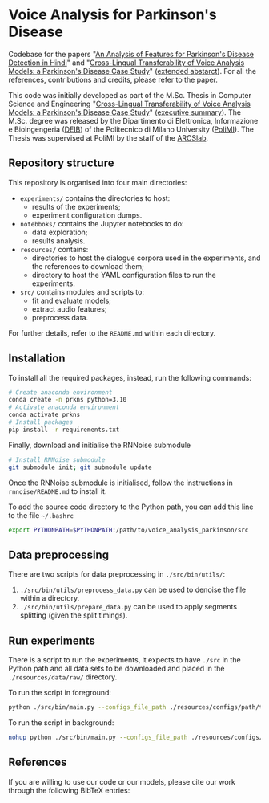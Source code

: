# Voice Analysis for Parkinson's Disease

Codebase for the papers "[An Analysis of Features for Parkinson's Disease Detection in Hindi](https://www.overleaf.com/read/dfzwqkspnxxp)" and "[Cross-Lingual Transferability of Voice Analysis Models: a Parkinson's Disease Case Study]()" ([extended abstarct](https://www.overleaf.com/read/wtjyqvpnngwg)). 
For all the references, contributions and credits, please refer to the paper.

This code was initially developed as part of the M.Sc. Thesis in Computer Science and Engineering "[Cross-Lingual Transferability of Voice Analysis Models: a Parkinson's Disease Case Study](https://www.overleaf.com/read/tkbjcxxjrzjb)" ([executive summary](https://www.overleaf.com/read/qdszgphmhcsd)).
The M.Sc. degree was released by the Dipartimento di Elettronica, Informazione e Bioingengeria  ([DEIB](https://www.deib.polimi.it/eng/home-page)) of the Politecnico di Milano University ([PoliMI](https://www.unitn.it)).
The Thesis was supervised at PoliMI by the staff of the [ARCSlab](https://arcslab.dei.polimi.it).

## Repository structure

This repository is organised into four main directories:

- `experiments/` contains the directories to host:  
    - results of the experiments;
    - experiment configuration dumps.
- `notebboks/` contains the Jupyter notebooks to do:  
    - data exploration;
    - results analysis.
- `resources/` contains:
    - directories to host the dialogue corpora used in the experiments, and the references to download them;
    - directory to host the YAML configuration files to run the experiments.
- `src/` contains modules and scripts to: 
    - fit and evaluate models;
    - extract audio features;
    - preprocess data.

For further details, refer to the `README.md` within each directory.

## Installation

To install all the required packages, instead, run the following commands:

```bash
# Create anaconda environment
conda create -n prkns python=3.10
# Activate anaconda environment
conda activate prkns
# Install packages
pip install -r requirements.txt
```

Finally, download and initialise the RNNoise submodule

```bash
# Install RNNoise submodule 
git submodule init; git submodule update
```

Once the RNNoise submodule is initialised, follow the instructions in `rnnoise/README.md` to install it.

To add the source code directory to the Python path, you can add this line to the file `~/.bashrc`

```bash
export PYTHONPATH=$PYTHONPATH:/path/to/voice_analysis_parkinson/src
```

## Data preprocessing

There are two scripts for data preprocessing in `./src/bin/utils/`:
1) `./src/bin/utils/preprocess_data.py` can be used to denoise the file within a directory.
2) `./src/bin/utils/prepare_data.py` can be used to apply segments splitting (given the split timings).

## Run experiments

There is a script to run the experiments, it expects to have `./src` in the Python path and all data sets to be downloaded and placed in the `./resources/data/raw/` directory.

To run the script in foreground:
```bash
python ./src/bin/main.py --configs_file_path ./resources/configs/path/to/config.yaml
```

To run the script in background:

```bash
nohup python ./src/bin/main.py --configs_file_path ./resources/configs/path/to/config.yaml > experiment_"$(date '+%Y_%m_%d_%H_%M_%S')".out &
``` 

## References

If you are willing to use our code or our models, please cite our work through the following BibTeX entries:

```bibtex

```

```bibtex

```
